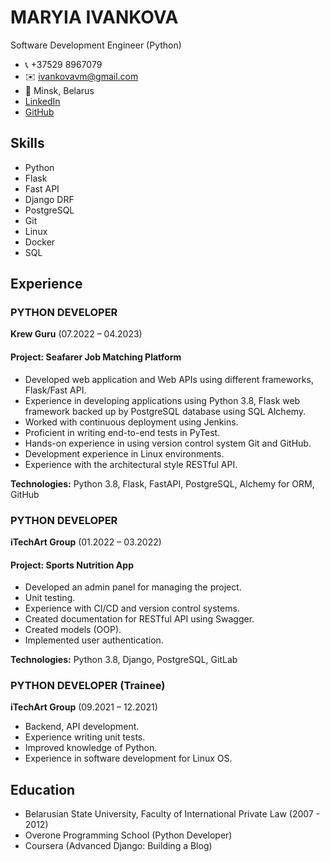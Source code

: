 # MARYIA IVANKOVA
Software Development Engineer (Python)
- 📞 +37529 8967079
- ✉️ ivankovavm@gmail.com
- 📍 Minsk, Belarus
- [LinkedIn](https://www.linkedin.com/in/maryia-ivankova-5b416b66)
- [GitHub](https://github.com/maryivankova)

## Skills
- Python
- Flask
- Fast API
- Django DRF
- PostgreSQL
- Git
- Linux
- Docker
- SQL


## Experience

### PYTHON DEVELOPER
**Krew Guru** (07.2022 – 04.2023)
#### Project: Seafarer Job Matching Platform
- Developed web application and Web APIs using different frameworks, Flask/Fast API.
- Experience in developing applications using Python 3.8, Flask web framework backed up by PostgreSQL database using SQL Alchemy.
- Worked with continuous deployment using Jenkins.
- Proficient in writing end-to-end tests in PyTest.
- Hands-on experience in using version control system Git and GitHub.
- Development experience in Linux environments.
- Experience with the architectural style RESTful API.

**Technologies:** Python 3.8, Flask, FastAPI, PostgreSQL, Alchemy for ORM, GitHub

### PYTHON DEVELOPER
**iTechArt Group** (01.2022 – 03.2022)
#### Project: Sports Nutrition App
- Developed an admin panel for managing the project.
- Unit testing.
- Experience with CI/CD and version control systems.
- Created documentation for RESTful API using Swagger.
- Created models (OOP).
- Implemented user authentication.

**Technologies:** Python 3.8, Django, PostgreSQL, GitLab

### PYTHON DEVELOPER (Trainee)
**iTechArt Group** (09.2021 – 12.2021)
- Backend, API development.
- Experience writing unit tests.
- Improved knowledge of Python.
- Experience in software development for Linux OS.


## Education
- Belarusian State University, Faculty of International Private Law (2007 - 2012)
- Overone Programming School (Python Developer)
- Coursera (Advanced Django: Building a Blog)
